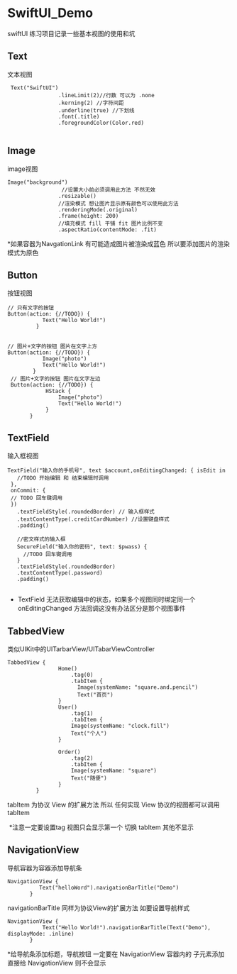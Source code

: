 # SwiftUI_Demo
swiftUI 练习项目记录一些基本视图的使用和坑

## Text
文本视图

```
 Text("SwiftUI")
                .lineLimit(2)//行数 可以为 .none
                .kerning(2) //字符间距
                .underline(true) //下划线
                .font(.title)
                .foregroundColor(Color.red)
      
```
 
 
## Image
image视图

```
Image("background")
                 //设置大小前必须调用此方法 不然无效
                .resizable()
                //渲染模式 想让图片显示原有颜色可以使用此方法
                .renderingMode(.original)               
                .frame(height: 200)
                //填充模式 fill 平铺 fit 图片比例不变
                .aspectRatio(contentMode: .fit)
```        
*如果容器为NavgationLink 有可能造成图片被渲染成蓝色 所以要添加图片的渲染模式为原色        
## Button
按钮视图
 
``` 
// 只有文字的按钮
Button(action: {//TODO}) {
           Text("Hello World!")
         } 
  
 
// 图片+文字的按钮 图片在文字上方
Button(action: {//TODO}) {
           Image("photo")
           Text("Hello World!")
        } 
 // 图片+文字的按钮 图片在文字左边      
 Button(action: {//TODO}) {
	        HStack {
	            Image("photo")
	            Text("Hello World!")
	        }
       }
```
## TextField
输入框视图

```
TextField("输入你的手机号", text $account,onEditingChanged: { isEdit in 
   //TODO 开始编辑 和 结束编辑时调用
 }, 
 onCommit: {
 // TODO 回车键调用 
 })
   .textFieldStyle(.roundedBorder) // 输入框样式
   .textContentType(.creditCardNumber) //设置键盘样式
   .padding()
   
   //密文样式的输入框
   SecureField("输入你的密码", text: $pwass) {
     //TODO 回车键调用
   }
   .textFieldStyle(.roundedBorder)
   .textContentType(.password)
   .padding()
           

```
* TextField 无法获取编辑中的状态，如果多个视图同时绑定同一个 onEditingChanged 方法回调这没有办法区分是那个视图事件

 ## TabbedView
类似UIKit中的UITarbarView/UITabarViewController 

```
TabbedView {
                Home()
                    .tag(0)
                    .tabItem {
                      Image(systemName: "square.and.pencil")
                      Text("首页")
                }
                User()
                    .tag(1)
                    .tabItem {
                    Image(systemName: "clock.fill")
                    Text("个人")
                }
                
                Order()
                    .tag(2)
                    .tabItem {
                    Image(systemName: "square")
                    Text("随便")
                }
         }
```
tabItem 为协议 View 的扩展方法 所以 任何实现 View 协议的视图都可以调用 tabItem

 *注意一定要设置tag 视图只会显示第一个 切换 tabItem 其他不显示
 
## NavigationView
导航容器为容器添加导航条

 ```
 NavigationView {
           Text("helloWord").navigationBarTitle("Demo")
        }
 
 ```
 navigationBarTitle 同样为协议View的扩展方法  如要设置导航样式
 
 ``` 
 NavigationView {
            Text("Hello World!").navigationBarTitle(Text("Demo"), displayMode: .inline)
        }
 
 ```
 *给导航条添加标题，导航按钮 一定要在 NavigationView 容器内的 子元素添加 直接给 NavigationView 则不会显示
